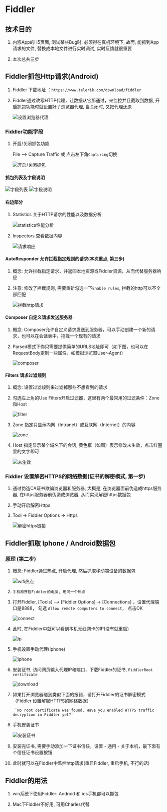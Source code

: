 # Fiddler

## 技术目的

1. 内嵌App的H5页面, 测试某些Bug时, 必须得在真机环境下, 故而, 能抓到App请求的文件, 替换成本地文件进行实时调试, 实时反馈就很重要

2. 本次总共三步

## Fiddler抓包Http请求(Android)

1. Fiddler 下载地址 ：`https://www.telerik.com/download/fiddler`

2. Fiddler通过改写HTTP代理，让数据从它那通过，来监控并且截取到数据, 开启抓包功能时就设置好了浏览器代理, 当关闭时, 又把代理还原

    ![设置浏览器代理](./images/浏览器代理.jpg)

### Fiddler功能字段

1. 开启/关闭抓包功能

    File –> Capture Traffic 或 点击左下角`Capturing`切换

    ![开启/关闭抓包](./images/开关抓包功能.png)

#### 抓包列表及字段说明

  ![字段列表](./images/字段列表.png)
  ![字段说明](./images/字段说明.png)

#### 右边部分

1) Statistics 关于HTTP请求的性能以及数据分析

    ![statistics性能分析](./images/statistics性能分析.png)

2) Inspectors 查看数据内容

    ![请求响应](./images/请求响应.png)

#### AutoResponder 允许拦截指定规则的请求(本次重点, 第三步)

1. 概念: 允许拦截指定请求，并返回本地资源或Fiddler资源，从而代替服务器响应

2. 注意: 修改了拦截规则, 需要重新勾选一下`Enable rules`, 拦截的http可以不全部匹配

    ![拦截http请求](./images/拦截http请求.png)

#### Composer 自定义请求发送服务器

1. 概念: Composer允许自定义请求发送到服务器，可以手动创建一个新的请求，也可以在会话表中，拖拽一个现有的请求

2. Parsed模式下你只需要提供简单的URLS地址即可（如下图，也可以在RequestBody定制一些属性，如模拟浏览器User-Agent）

    ![composer](./images/composer.png)

#### Filters 请求过滤规则

1. 概念: 设置过滤规则来过滤掉那些不想看到的请求

2. 勾选左上角的Use Filters开启过滤器，这里有两个最常用的过滤条件：Zone和Host

    ![filter](./images/filter.png)

3. Zone 指定只显示内网（Intranet）或互联网（Internet）的内容

    ![zone](./images/zone.png)

4. Host 指定显示某个域名下的会话, 黄色框（如图）表示修改未生效，点击红圈里的文字即可

    ![未生效](./images/未生效.png)

### Fiddler 设置解密HTTPS的网络数据(证书的解密模式, 第一步)

1. 通过伪造CA证书欺骗浏览器和服务器, 大概是, 在浏览器面前伪造成https服务器, 在https服务器前伪造成浏览器, 从而实现解密https数据包

2. 手动开启解密Https

3. Tool -> Fiddler Options -> Https

    ![解密https链接](./images/解密https链接.png)

## Fiddler抓取 Iphone / Android数据包

### 原理 (第二步)

1. 概念: Fiddler通过热点, 开启代理, 然后抓取移动端设备的数据包

    ![wifi热点](./images/wifi热点.png)

2. `手机和开启Fiddler的电脑, 用同一个热点`

3. 打开Fiddler, [Tools] –> [Fiddler Options] -> [Connections] ，设置代理端口是8888， 勾选 `Allow remote computers to connect`， 点击OK

    ![connect](./images/connect.png)

4. 此时, 在Fiddler中就可以看到本机无线网卡的IP(没有就重启)

    ![ip](./images/ip.png)

5. 手机设置手动代理(Iphone)

    ![iphone](./images/iphone.png)

6. 安装证书, 访问网页输入代理IP和端口，下载Fiddler的证书, `FiddlerRoot certificate`

    ![download](./images/download.png)

7. 如果打开浏览器碰到类似下面的报错，请打开Fiddler的证书解密模式（Fiddler 设置解密HTTPS的网络数据）

        `No root certificate was found. Have you enabled HTTPS traffic decryption in Fiddler yet?`

8. 手机安装证书

    ![安装证书](./images/安装证书.png)

9. 安装完证书, 需要手动添加一下证书信任，设置 - 通用 - 关于本机，最下面有个信任证书设置按钮

10. 此时就可以在Fiddler中监控http请求(重启Fiddler, 重启手机, 不行的话)

## Fiddler的用法

1. win系统下使用Fiddler: Android 和 ios手机都可以抓包

2. Mac下Fiddler不好用, 可用Charles代替